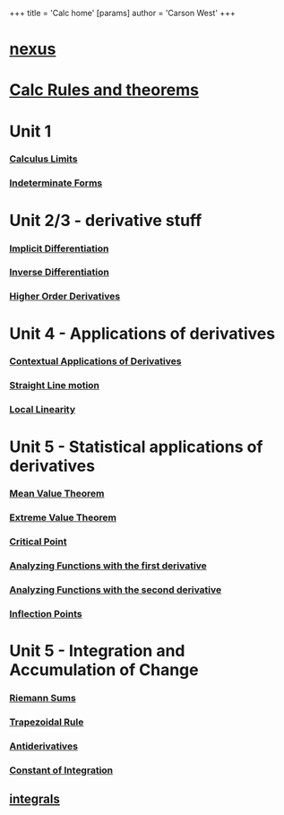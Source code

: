 +++
 title = 'Calc home'
[params]
	author = 'Carson West'
+++
# [nexus](./../nexus/)
# [Calc Rules and theorems](./../calc-rules-and-theorems/)
# Unit 1
### [Calculus Limits](./../calculus-limits/)
### [Indeterminate Forms](./../indeterminate-forms/)
# Unit 2/3 - derivative stuff

### [Implicit Differentiation](./../implicit-differentiation/)

### [Inverse Differentiation](./../inverse-differentiation/)

### [Higher Order Derivatives](./../higher-order-derivatives/)

# Unit 4 - Applications of derivatives
### [Contextual Applications of Derivatives](./../contextual-applications-of-derivatives/)

### [Straight Line motion](./../straight-line-motion/)
### [Local Linearity](./../local-linearity/)
# Unit 5 - Statistical applications of derivatives
### [Mean Value Theorem](./../mean-value-theorem/)
### [Extreme Value Theorem](./../extreme-value-theorem/)
### [Critical Point](./../critical-point/)

### [Analyzing Functions with the first derivative](./../analyzing-functions-with-the-first-derivative/)
### [Analyzing Functions with the second derivative](./../analyzing-functions-with-the-second-derivative/)
### [Inflection Points](./../inflection-points/)
# Unit 5 - Integration and Accumulation of Change

### [Riemann Sums](./../riemann-sums/)
### [Trapezoidal Rule](./../trapezoidal-rule/)
### [Antiderivatives](./../antiderivatives/)
### [Constant of Integration](./../constant-of-integration/)
## [integrals](./../integrals/)